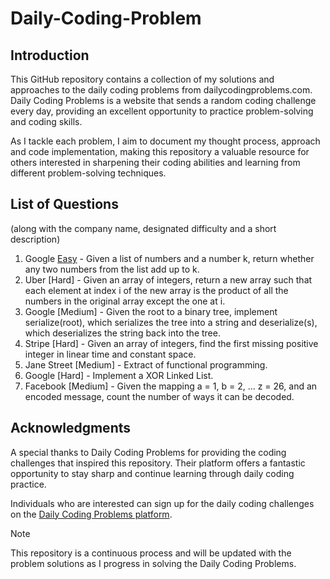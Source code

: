 # Daily-Coding-Problem

## Introduction
This GitHub repository contains a collection of my solutions and approaches to the daily coding problems from dailycodingproblems.com. Daily Coding Problems is a website that sends a random coding challenge every day, providing an excellent opportunity to practice problem-solving and coding skills.

As I tackle each problem, I aim to document my thought process, approach and code implementation, making this repository a valuable resource for others interested in sharpening their coding abilities and learning from different problem-solving techniques.

## List of Questions
(along with the company name, designated difficulty and a short description)
1. Google [Easy]() - Given a list of numbers and a number k, return whether any two numbers from the list add up to k.
2. Uber [Hard] - Given an array of integers, return a new array such that each element at index i of the new array is the product of all the numbers in the original array except the one at i.
3. Google [Medium] - Given the root to a binary tree, implement serialize(root), which serializes the tree into a string and deserialize(s), which deserializes the string back into the tree.
4. Stripe [Hard] - Given an array of integers, find the first missing positive integer in linear time and constant space.
5. Jane Street [Medium] - Extract of functional programming.
6. Google [Hard] - Implement a XOR Linked List.
7. Facebook [Medium] - Given the mapping a = 1, b = 2, ... z = 26, and an encoded message, count the number of ways it can be decoded.

## Acknowledgments
A special thanks to Daily Coding Problems for providing the coding challenges that inspired this repository. Their platform offers a fantastic opportunity to stay sharp and continue learning through daily coding practice.

Individuals who are interested can sign up for the daily coding challenges on the [Daily Coding Problems platform](https://www.dailycodingproblem.com/).


> [!NOTE]
> This repository is a continuous process and will be updated with the problem solutions as I progress in solving the Daily Coding Problems.
